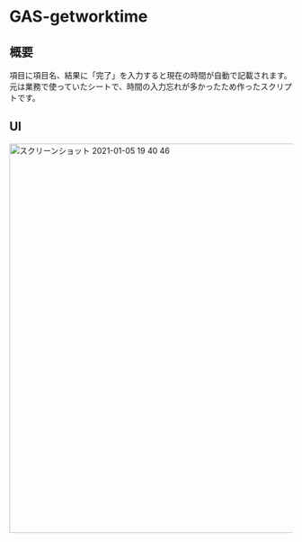 # GAS-getworktime

## 概要
項目に項目名、結果に「完了」を入力すると現在の時間が自動で記載されます。
元は業務で使っていたシートで、時間の入力忘れが多かったため作ったスクリプトです。

## UI
<img width="692" alt="スクリーンショット 2021-01-05 19 40 46" src="https://user-images.githubusercontent.com/18064473/103637050-39497d80-4f8e-11eb-9cf8-98c1eb163840.png">
